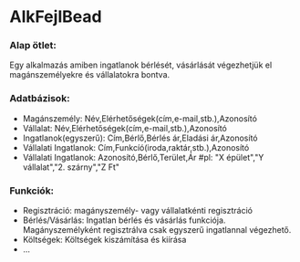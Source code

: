 # AlkFejlBead

### Alap ötlet:

Egy alkalmazás amiben ingatlanok bérlését, vásárlását végezhetjük el magánszemélyekre és vállalatokra bontva.

### Adatbázisok:

* Magánszemély: Név,Elérhetőségek(cím,e-mail,stb.),Azonosító
* Vállalat: Név,Elérhetőségek(cím,e-mail,stb.),Azonosító
* Ingatlanok(egyszerű): Cím,Bérlő,Bérlés ár,Eladási ár,Azonosító
* Vállalati Ingatlanok: Cím,Funkcíó(iroda,raktár,stb.),Azonosító
 * Vállalati Ingatlanok: Azonosító,Bérlő,Terület,Ár #pl: "X épület","Y vállalat","2. szárny","Z Ft"

### Funkciók:

* Regisztráció: magányszemély- vagy vállalatkénti regisztráció
* Bérlés/Vásárlás: Ingatlan bérlés és vásárlás funkciója. Magányszemélyként regisztrálva csak egyszerű ingatlannal végezhető.
* Költségek: Költségek kiszámítása és kiírása
* ...
